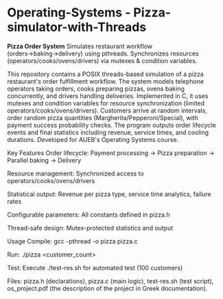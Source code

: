 # Operating-Systems - Pizza-simulator-with-Threads
**Pizza Order System**   Simulates restaurant workflow (orders→baking→delivery) using pthreads. Synchronizes resources (operators/cooks/ovens/drivers) via mutexes &amp; condition variables. 

This repository contains a POSIX threads-based simulation of a pizza restaurant's order fulfillment workflow. The system models telephone operators taking orders, cooks preparing pizzas, ovens baking concurrently, and drivers handling deliveries. Implemented in C, it uses mutexes and condition variables for resource synchronization (limited operators/cooks/ovens/drivers). Customers arrive at random intervals, order random pizza quantities (Margherita/Pepperoni/Special), with payment success probability checks. The program outputs order lifecycle events and final statistics including revenue, service times, and cooling durations. Developed for AUEB's Operating Systems course.

Key Features
Order lifecycle: Payment processing → Pizza preparation → Parallel baking → Delivery

Resource management: Synchronized access to operators/cooks/ovens/drivers

Statistical output: Revenue per pizza type, service time analytics, failure rates

Configurable parameters: All constants defined in pizza.h

Thread-safe design: Mutex-protected statistics and output

Usage
Compile: gcc -pthread -o pizza pizza.c

Run: ./pizza <customer_count> <seed>

Test: Execute ./test-res.sh for automated test (100 customers)

Files: pizza.h (declarations), pizza.c (main logic), test-res.sh (test script), os_project.pdf (the description of the project in Greek documentation).
